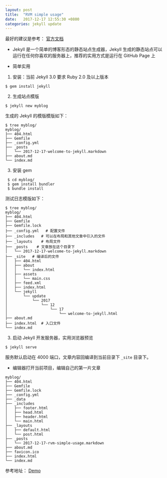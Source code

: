 ```yaml
---
layout: post
title:  "RVM simple usage"
date:   2017-12-17 12:55:30 +0800
categories: jekyll update
---
```

最好的建议是参考： [官方文档](http://jekyllcn.com/docs/home/)

- Jekyll 是一个简单的博客形态的静态站点生成器，Jekyll 生成的静态站点可以运行在任何你喜欢的服务器上，推荐的实用方式是运行在 GitHub Page 上

- 简单实用
 1. 安装：当前 Jekyll 3.0 要求 Ruby 2.0 及以上版本
 ```
 $ gem install jekyll
 ```
 2. 生成站点模版
 ```
 $ jekyll new myblog
 ```
 生成的 Jekyll 的模版模版如下：
 ```
 $ tree myblog/
 myblog/
├── 404.html
├── Gemfile
├── _config.yml
├── _posts
│   └── 2017-12-17-welcome-to-jekyll.markdown
├── about.md
└── index.md
 ```
 3. 安装 gem
 ```
  $ cd myblog/
  $ gem install bundler
  $ bundle install
 ```
  测试日志模版如下：
  ```
  $ tree myblog/
myblog/
├── 404.html
├── Gemfile
├── Gemfile.lock
├── _config.yml   # 配置文件
├── _includes   # 可以在布局和其他文章中引入的文件
├── _layouts    # 布局文件
├── _posts    # 文章放在这个目录下
│   └── 2017-12-17-welcome-to-jekyll.markdown
├── _site   # 编译后的文件
│   ├── 404.html
│   ├── about
│   │   └── index.html
│   ├── assets
│   │   └── main.css
│   ├── feed.xml
│   ├── index.html
│   └── jekyll
│       └── update
│           └── 2017
│               └── 12
│                   └── 17
│                       └── welcome-to-jekyll.html
├── about.md
├── index.html  # 入口文件
└── index.md
```
 3. 启动 Jekyll 开发服务器，实用浏览器预览
 ```
 $ jekyll serve
 ```
 服务默认启动在 4000 端口，文章内容回编译到当前目录下 `_site` 目录下。

 - 编辑器打开当前项目，编辑自己的第一片文章
 ```
 myblog/
├── 404.html
├── Gemfile
├── Gemfile.lock
├── _config.yml
├── _data
├── _includes
│   ├── footer.html
│   ├── head.html
│   ├── header.html
│   └── main.html
├── _layouts
│   ├── default.html
│   └── post.html
├── _posts
│   └── 2017-12-17-rvm-simple-usage.markdown
├── about.md
├── favicon.ico
├── index.html
└── index.md
 ```
 参考地址： [Demo](https://github.com/wewin11235/jekyll-demo)
